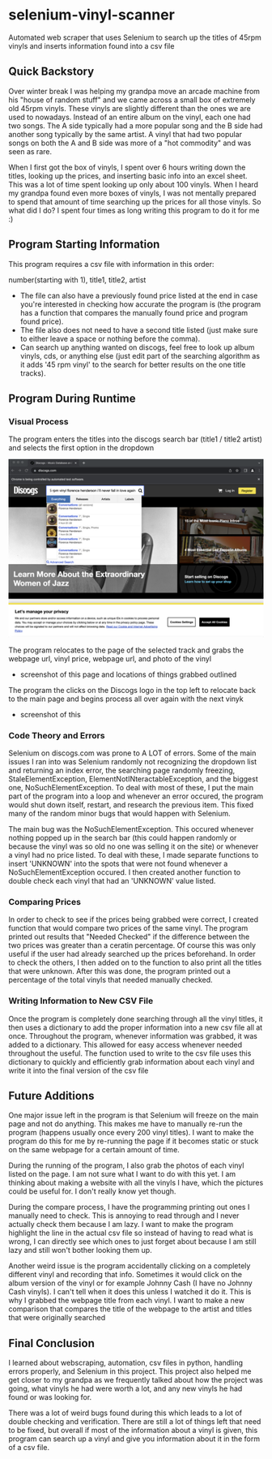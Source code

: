 # selenium-vinyl-scanner 
Automated web scraper that uses Selenium to search up the titles of 45rpm vinyls and inserts information found into a csv file

## Quick Backstory
Over winter break I was helping my grandpa move an arcade machine from his "house of random stuff" and we came across a small box of
extremely old 45rpm vinyls. These vinyls are slightly different than the ones we are used to nowadays. Instead of an entire album on
the vinyl, each one had two songs. The A side typically had a more popular song and the B side had another song typically by the same
artist. A vinyl that had two popular songs on both the A and B side was more of a "hot commodity" and was seen as rare. 

When I first got the box of vinyls, I spent over 6 hours writing down the titles, looking up the prices, and inserting basic info into
an excel sheet. This was a lot of time spent looking up only about 100 vinyls. When I heard my grandpa found even more boxes of vinyls,
I was not mentally prepared to spend that amount of time searching up the prices for all those vinyls. So what did I do? I spent four 
times as long writing this program to do it for me :)

## Program Starting Information
This program requires a csv file with information in this order:

number(starting with 1), title1, title2, artist

- The file can also have a previously found price listed at the end in case you're interested in checking how accurate the program is
(the program has a function that compares the manually found price and program found price).
- The file also does not need to have a second title listed (just make sure to either leave a space or nothing before the comma).
- Can search up anything wanted on discogs, feel free to look up album vinyls, cds, or anything else (just edit part of the searching
algorithm as it adds '45 rpm vinyl' to the search for better results on the one title tracks).

## Program During Runtime
### Visual Process
The program enters the titles into the discogs search bar (title1 / title2 artist) and selects the first option in the dropdown

![Selenium Searching Up Vinyl Titles](discogs-main-page.png)

The program relocates to the page of the selected track and grabs the webpage url, vinyl price, webpage url, and photo of the vinyl
- screenshot of this page and locations of things grabbed outlined

The program the clicks on the Discogs logo in the top left to relocate back to the main page and begins process all over again with 
the next vinyk
- screenshot of this

### Code Theory and Errors
Selenium on discogs.com was prone to A LOT of errors. Some of the main issues I ran into was Selenium randomly not recognizing the dropdown
list and returning an index error, the searching page randomly freezing, StaleElementException, ElementNotINteractableException, and the 
biggest one, NoSuchElementException. To deal with most of these, I put the main part of the program into a loop and whenever an error 
occured, the program would shut down itself, restart, and research the previous item. This fixed many of the random minor bugs that would
happen with Selenium.

The main bug was the NoSuchElementException. This occured whenever nothing popped up in the search bar (this could happen randomly or because
the vinyl was so old no one was selling it on the site) or whenever a vinyl had no price listed. To deal with these, I made separate functions
to insert 'UNKNOWN' into the spots that were not found whenever a NoSuchElementException occured. I then created another function to double
check each vinyl that had an 'UNKNOWN' value listed. 

### Comparing Prices
In order to check to see if the prices being grabbed were correct, I created function that would compare two prices of the same vinyl. The 
program printed out results that "Needed Checked" if the difference between the two prices was greater than a ceratin percentage. Of course
this was only useful if the user had already searched up the prices beforehand. In order to check the others, I then added on to the function
to also print all the titles that were unknown. After this was done, the program printed out a percentage of the total vinyls that needed 
manually checked. 

### Writing Information to New CSV File
Once the program is completely done searching through all the vinyl titles, it then uses a dictionary to add the proper information into a
new csv file all at once. Throughout the program, whenever information was grabbed, it was added to a dictionary. This allowed for easy access
whenever needed throughout the useful. The function used to write to the csv file uses this dictionary to quickly and efficiently grab 
information about each vinyl and write it into the final version of the csv file

## Future Additions
One major issue left in the program is that Selenium will freeze on the main page and not do anything. This makes me have to manually re-run
the program (happens usually once every 200 vinyl titles). I want to make the program do this for me by re-running the page if it becomes
static or stuck on the same webpage for a certain amount of time. 

During the running of the program, I also grab the photos of each vinyl listed on the page. I am not sure what I want to do with this yet.
I am thinking about making a website with all the vinyls I have, which the pictures could be useful for. I don't really know yet though.

During the compare process, I have the programming printing out ones I manually need to check. This is annoying to read through and I never
actually check them because I am lazy. I want to make the program highlight the line in the actual csv file so instead of having to read what
is wrong, I can directly see which ones to just forget about because I am still lazy and still won't bother looking them up.

Another weird issue is the program accidentally clicking on a completely different vinyl and recording that info. Sometimes it would click 
on the album version of the vinyl or for example Johnny Cash (I have no Johnny Cash vinyls). I can't tell when it does this unless I watched
it do it. This is why I grabbed the webpage title from each vinyl. I want to make a new comparison that compares the title of the webpage to
the artist and titles that were originally searched

## Final Conclusion
I learned about webscraping, automation, csv files in python, handling errors properly, and Selenium in this project. This project also 
helped me get closer to my grandpa as we frequently talked about how the project was going, what vinyls he had were worth a lot, and any
new vinyls he had found or was looking for. 

There was a lot of weird bugs found during this which leads to a lot of double checking and verification. There are still a lot of things
left that need to be fixed, but overall if most of the information about a vinyl is given, this program can search up a vinyl and give you
information about it in the form of a csv file. 
